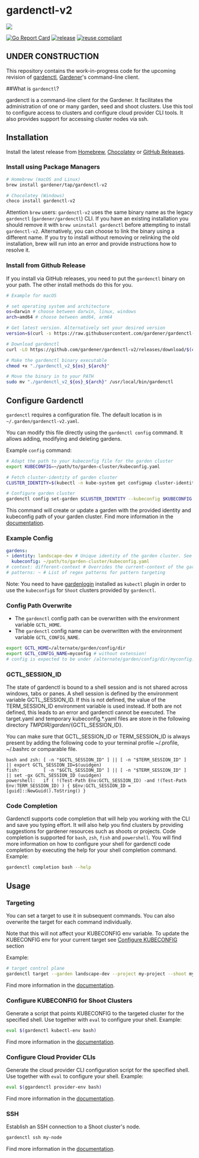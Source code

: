 # gardenctl-v2

![](logo/logo_gardener_cli_large.png)

[![Go Report Card](https://goreportcard.com/badge/github.com/gardener/gardenctl-v2)](https://goreportcard.com/report/github.com/gardener/gardenctl-v2)
[![release](https://badge.fury.io/gh/gardener%2Fgardenctl-v2.svg)](https://badge.fury.io/gh/gardener%2Fgardenctl-v2)
[![reuse compliant](https://reuse.software/badge/reuse-compliant.svg)](https://reuse.software/)

## UNDER CONSTRUCTION

This repository contains the work-in-progress code for the upcoming revision of [gardenctl](https://github.com/gardener/gardenctl), [Gardener](https://gardener.cloud/)'s command-line client.

##What is `gardenctl`?

gardenctl is a command-line client for the Gardener. It facilitates the administration of one or many garden, seed and shoot clusters. Use this tool to configure access to clusters and configure cloud provider CLI tools. It also provides support for accessing cluster nodes via ssh.

## Installation

Install the latest release from [Homebrew](https://brew.sh/), [Chocolatey](https://chocolatey.org/packages/gardenctl) or [GitHub Releases](https://github.com/gardener/gardenctl-v2/releases).

### Install using Package Managers

```sh
# Homebrew (macOS and Linux)
brew install gardener/tap/gardenctl-v2

# Chocolatey (Windows)
choco install gardenctl-v2
```

Attention `brew` users: `gardenctl-v2` uses the same binary name as the legacy `gardenctl` (`gardener/gardenctl`) CLI. If you have an existing installation you should remove it with `brew uninstall gardenctl` before attempting to install `gardenctl-v2`. Alternatively, you can choose to link the binary using a different name. If you try to install without removing or relinking the old installation, brew will run into an error and provide instructions how to resolve it.

### Install from Github Release

If you install via GitHub releases, you need to put the `gardenctl` binary on your path. The other install methods do this for you.

```bash
# Example for macOS

# set operating system and architecture
os=darwin # choose between darwin, linux, windows
arch=amd64 # choose between amd64, arm64

# Get latest version. Alternatively set your desired version
version=$(curl -s https://raw.githubusercontent.com/gardener/gardenctl-v2/master/LATEST)

# Download gardenctl
curl -LO https://github.com/gardener/gardenctl-v2/releases/download/$(curl -s https://raw.githubusercontent.com/gardener/gardenctl-v2/master/LATEST)/"gardenctl_v2_${os}_${arch}"

# Make the gardenctl binary executable
chmod +x "./gardenctl_v2_${os}_${arch}"

# Move the binary in to your PATH
sudo mv "./gardenctl_v2_${os}_${arch}" /usr/local/bin/gardenctl
```

## Configure Gardenctl

`gardenctl` requires a configuration file. The default location is in `~/.garden/gardenctl-v2.yaml`.

You can modify this file directly using the `gardenctl config` command. It allows adding, modifying and deleting gardens.

Example `config` command:
``` bash
# Adapt the path to your kubeconfig file for the garden cluster
export KUBECONFIG=~/path/to/garden-cluster/kubeconfig.yaml

# Fetch cluster-identity of garden cluster
CLUSTER_IDENTITY=$(kubectl -n kube-system get configmap cluster-identity -ojsonpath={.data.cluster-identity})

# Configure garden cluster
gardenctl config set-garden $CLUSTER_IDENTITY --kubeconfig $KUBECONFIG
```
This command will create or update a garden with the provided identity and kubeconfig path of your garden cluster.
Find more information in the [documentation](docs/usage/config.md).

### Example Config

```yaml
gardens:
- identity: landscape-dev # Unique identity of the garden cluster. See cluster-identity ConfigMap in kube-system namespace of the garden cluster
  kubeconfig: ~/path/to/garden-cluster/kubeconfig.yaml
# context: different-context # Overrides the current-context of the garden cluster kubeconfig  
# patterns: ~ # List of regex patterns for pattern targeting
```

Note: You need to have [gardenlogin](https://github.com/gardener/gardenlogin) installed as `kubectl` plugin in order to use the `kubeconfig`s for `Shoot` clusters provided by `gardenctl`.

### Config Path Overwrite

- The `gardenctl` config path can be overwritten with the environment variable `GCTL_HOME`.
- The `gardenctl` config name can be overwritten with the environment variable `GCTL_CONFIG_NAME`.

```bash
export GCTL_HOME=/alternate/garden/config/dir
export GCTL_CONFIG_NAME=myconfig # without extension!
# config is expected to be under /alternate/garden/config/dir/myconfig.yaml
```

### GCTL_SESSION_ID

The state of gardenctl is bound to a shell session and is not shared across windows, tabs or panes.
A shell session is defined by the environment variable GCTL_SESSION_ID. If this is not defined,
the value of the TERM_SESSION_ID environment variable is used instead. If both are not defined,
this leads to an error and gardenctl cannot be executed. The target.yaml and temporary
kubeconfig.*.yaml files are store in the following directory ${TMPDIR}/garden/${GCTL_SESSION_ID}.

You can make sure that GCTL_SESSION_ID or TERM_SESSION_ID is always present by adding
the following code to your terminal profile ~/.profile, ~/.bashrc or comparable file.
```
bash and zsh: [ -n "$GCTL_SESSION_ID" ] || [ -n "$TERM_SESSION_ID" ] || export GCTL_SESSION_ID=$(uuidgen)
fish:         [ -n "$GCTL_SESSION_ID" ] || [ -n "$TERM_SESSION_ID" ] || set -gx GCTL_SESSION_ID (uuidgen)
powershell:   if ( !(Test-Path Env:GCTL_SESSION_ID) -and !(Test-Path Env:TERM_SESSION_ID) ) { $Env:GCTL_SESSION_ID = [guid]::NewGuid().ToString() }
```

### Code Completion

Gardenctl supports code completion that will help you working with the CLI and save you typing effort.
It will also help you find clusters by providing suggestions for gardener resources such as shoots or projects. 
Code completion is supported for `bash`, `zsh`, `fish` and `powershell`.
You will find more information on how to configure your shell for gardenctl code completion by executing the help for
your shell completion command. Example:
```bash
gardenctl completion bash --help
```

## Usage

### Targeting

You can set a target to use it in subsequent commands. You can also overwrite the target for each command individually.

Note that this will not affect your KUBECONFIG env variable. To update the KUBECONFIG env for your current target see [Configure KUBECONFIG](#configure-kubeconfig-for-shoot-clusters) section

Example:
```bash
# target control plane
gardenctl target --garden landscape-dev --project my-project --shoot my-shoot --control-plane
```
Find more information in the [documentation](docs/usage/targeting.md).

### Configure KUBECONFIG for Shoot Clusters

Generate a script that points KUBECONFIG to the targeted cluster for the specified shell. Use together with `eval` to configure your shell. Example:
```bash
eval $(gardenctl kubectl-env bash)
```
Find more information in the [documentation](docs/usage/kubectl-env.md).

### Configure Cloud Provider CLIs

Generate the cloud provider CLI configuration script for the specified shell. Use together with `eval` to configure your shell. Example:
```bash
eval $(ggardenctl provider-env bash)
```
Find more information in the [documentation](docs/usage/provider-env.md).

### SSH

Establish an SSH connection to a Shoot cluster's node.
```bash
gardenctl ssh my-node
```
Find more information in the [documentation](docs/usage/ssh.md).
